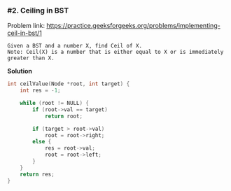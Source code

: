### #2. Ceiling in BST

Problem link: https://practice.geeksforgeeks.org/problems/implementing-ceil-in-bst/1

```
Given a BST and a number X, find Ceil of X.
Note: Ceil(X) is a number that is either equal to X or is immediately greater than X.
```

**Solution**
```cpp
int ceilValue(Node *root, int target) {
    int res = -1;

    while (root != NULL) {
        if (root->val == target)
            return root;

        if (target > root->val)
            root = root->right;
        else {
            res = root->val;
            root = root->left;
        }
    }
    return res;
}
```
